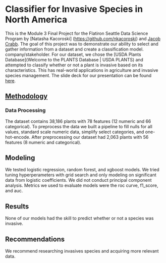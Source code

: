 # Classifier for Invasive Species in North America

This is the Module 3 Final Project for the Flatiron Seattle Data Science Program by [Natasha Kacoroski]
(https://github.com/nkacoroski) and [Jacob Crabb](https://github.com/AlludedCrabb). The goal of this project was to 
demonstrate our ability to select and gather information from a dataset and create a classification model.
company/stakeholder. For our dataset, we chose the [USDA Plants Database](Welcome to the PLANTS Database | USDA PLANTS) and
attempted to classify whether or not a plant is invasive based on its characteristics. This has real-world applications in
agriculture and invasive species management. The slide deck for our presentation can be found [here](slide_presentation.pdf).

## [Methodology](student.ipynb)
### Data Processing
The dataset contains 38,186 plants with 78 features (12 numeric and 66 categorical). To preprocess the data we built a
pipeline to fill nulls for all values, standard scale numeric data, simplify select categories, and one-hot-encode. After
preprocessing our dataset had 2,063 plants with 56 features (8 numeric and categorical).

## Modeling
We tested logistic regression, random forest, and xgboost models. We tried tuning hyperperameters with grid search and only
modeling on significant data from logistic coefficients. We did not conduct principal component analysis. Metrics we used
to evaluate models were the roc curve, f1_score, and auc.

## Results
None of our models had the skill to predict whether or not a species was invasive. 

## Recommendations
We recommend researching invasives species and acquiring more relevant data.
